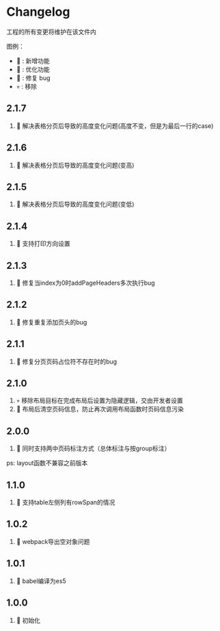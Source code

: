 #  Changelog
工程的所有变更将维护在该文件内

图例：

* 🚩 : 新增功能
* 💄 : 优化功能
* 🐞 : 修复 bug
* 💀 : 移除

## 2.1.7
1. 🐞 解决表格分页后导致的高度变化问题(高度不变，但是为最后一行的case)

## 2.1.6
1. 🐞 解决表格分页后导致的高度变化问题(变高)

## 2.1.5
1. 🐞 解决表格分页后导致的高度变化问题(变低)

## 2.1.4
1. 🚩 支持打印方向设置

## 2.1.3
1. 🐞 修复当index为0时addPageHeaders多次执行bug

## 2.1.2
1. 🐞 修复重复添加页头的bug

## 2.1.1
1. 🐞 修复分页页码占位符不存在时的bug

## 2.1.0
1. 💀 移除布局目标在完成布局后设置为隐藏逻辑，交由开发者设置
2. 🐞 布局后清空页码信息，防止再次调用布局函数时页码信息污染

## 2.0.0
1. 🚩 同时支持两中页码标注方式（总体标注与按group标注）

ps: layout函数不兼容之前版本

## 1.1.0
1. 🚩 支持table左侧列有rowSpan的情况

## 1.0.2
1. 🐞 webpack导出空对象问题

## 1.0.1
1. 💄 babel编译为es5

## 1.0.0
1. 🚩 初始化
